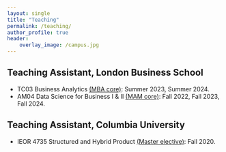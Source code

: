 ```yaml
---
layout: single
title: "Teaching"
permalink: /teaching/
author_profile: true
header:
    overlay_image: /campus.jpg
---
```


## Teaching Assistant, London Business School


- TC03 Business Analytics [(MBA core)](https://www.london.edu/masters-degrees/mba/programme-content/core-courses): Summer 2023, Summer 2024.
- AM04 Data Science for Business I & II [(MAM core)](https://www.london.edu/masters-degrees/masters-in-analytics-and-management/programme-content/core-courses): Fall 2022, Fall 2023, Fall 2024.

## Teaching Assistant, Columbia University


- IEOR 4735 Structured and Hybrid Product [(Master elective)](https://bulletin.engineering.columbia.edu/courses-1): Fall 2020.


<!-- {% include base_path %}

{% for post in site.teaching reversed %}
  {% include archive-single.html %}
{% endfor %} -->
